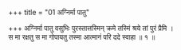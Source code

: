 +++
title = "01 अग्निर्मा पातु"

+++
अग्निर्मा पातु वसुभिः पुरस्तात्तस्मिन् क्रमे तस्मिं श्रये तां पुरं प्रैमि ।  
स मा रक्षतु स मा गोपायतु तस्मा आत्मानं परि ददे स्वाहा ॥ १ ॥
